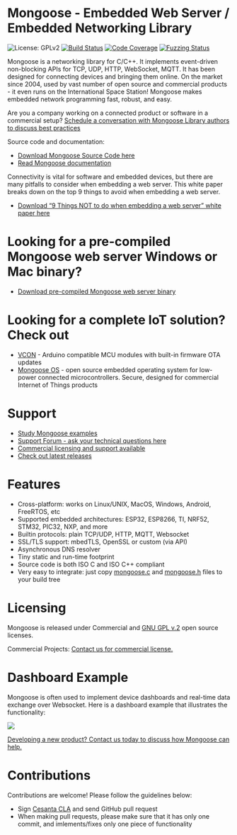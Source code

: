 # Mongoose - Embedded Web Server / Embedded Networking Library

![License: GPLv2](https://img.shields.io/badge/license-GPL_2-green.svg "License")
[![Build Status]( https://github.com/cesanta/mongoose/workflows/build/badge.svg)](https://github.com/cesanta/mongoose/actions)
[![Code Coverage](https://codecov.io/gh/cesanta/mongoose/branch/master/graph/badge.svg)](https://codecov.io/gh/cesanta/mongoose)
[![Fuzzing Status](https://oss-fuzz-build-logs.storage.googleapis.com/badges/mongoose.svg)](https://bugs.chromium.org/p/oss-fuzz/issues/list?sort=-opened&can=1&q=proj:mongoose)

Mongoose is a networking library for C/C++. It implements event-driven
non-blocking APIs for TCP, UDP, HTTP, WebSocket, MQTT.  It has been designed
for connecting devices and bringing them online. On the market since 2004, used
by vast number of open source and commercial products - it even runs on the
International Space Station!  Mongoose makes embedded network programming fast,
robust, and easy.

Are you a company working on a connected product or software in a commercial
setup? [Schedule a conversation with Mongoose Library authors to discuss best practices](https://calendly.com/cesanta/mongoose-library-remote-control-for-connected-devices)

Source code and documentation:

- [Download Mongoose Source Code here](https://www.cesanta.com/download.html)
- [Read Mongoose documentation](https://cesanta.com/docs/)

Connectivity is vital for software and embedded devices, but there are many
pitfalls to consider when embedding a web server.  This white paper breaks down
on the top 9 things to avoid when embedding a web server.

- [Download “9 Things NOT to do when embedding a web server” white paper here](https://www.cesanta.com/whitepaper.html)

# Looking for a pre-compiled Mongoose web server Windows or Mac binary?
- [Download pre-compiled Mongoose web server binary](https://mongoose.ws/)

# Looking for a complete IoT solution? Check out
- [VCON](https://vcon.io) - Arduino compatible MCU modules with built-in firmware OTA updates
- [Mongoose OS](https://mongoose-os.com) - open source embedded operating system for low-power connected microcontrollers. Secure, designed for commercial Internet of Things products

# Support
- [Study Mongoose examples](https://github.com/cesanta/mongoose/tree/master/examples)
- [Support Forum - ask your technical questions here](https://forum.cesanta.com/c/mongoose-library/6)
- [Commercial licensing and support available](https://www.cesanta.com/licensing.html)
- [Check out latest releases](https://github.com/cesanta/mongoose/releases)

# Features

* Cross-platform: works on Linux/UNIX, MacOS, Windows, Android, FreeRTOS, etc
* Supported embedded architectures: ESP32, ESP8266, TI, NRF52, STM32, PIC32, NXP, and more
* Builtin protocols: plain TCP/UDP, HTTP, MQTT, Websocket
* SSL/TLS support: mbedTLS, OpenSSL or custom (via API)
* Asynchronous DNS resolver
* Tiny static and run-time footprint
* Source code is both ISO C and ISO C++ compliant
* Very easy to integrate: just copy
  [mongoose.c](https://raw.githubusercontent.com/cesanta/mongoose/master/mongoose.c) and
  [mongoose.h](https://raw.githubusercontent.com/cesanta/mongoose/master/mongoose.h)
  files to your build tree

# Licensing

Mongoose is released under Commercial and [GNU GPL v.2](http://www.gnu.org/licenses/old-licenses/gpl-2.0.html) open source licenses.

Commercial Projects: [Contact us for commercial license.](https://www.cesanta.com/contact.html)

# Dashboard Example

Mongoose is often used to implement device dashboards and real-time
data exchange over Websocket. Here is a dashboard example that illustrates
the functionality:

![](http://www.cesanta.com/images/dashboard.png)

[Developing a new product? Contact us today to discuss how Mongoose can help.](https://www.cesanta.com/contact.html)

# Contributions

Contributions are welcome! Please follow the guidelines below:

- Sign [Cesanta CLA](https://cesanta.com/cla.html) and send GitHub pull request
- When making pull requests, please make sure that it has only one commit,
 and imlements/fixes only one piece of functionality


